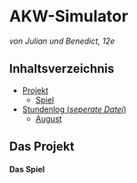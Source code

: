 # AKW-Simulator
*von Julian und Benedict, 12e*

## Inhaltsverzeichnis
* [Projekt](#Projekt)
  * [Spiel](#Idee)
* [Stundenlog (*seperate Datei*)](https://github.com/StormarnJB/AKW-Simulator/blob/master/STUNDENLOG.md)
  * [August](https://github.com/StormarnJB/StormarnJB/blob/master/Stundenlog.md#Novembert)


## Das Projekt <a name="Projekt"></a>

#### Das Spiel <a name="Idee"></a>

